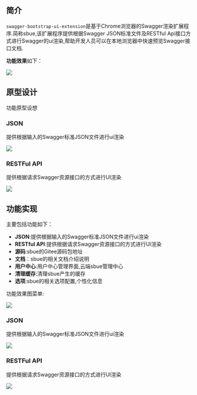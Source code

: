 ## 简介

`swagger-bootstrap-ui-extension`是基于Chrome浏览器的Swagger渲染扩展程序.简称sbue,该扩展程序提供根据Swagger JSON标准文件及RESTful Api接口方式进行Swagger的ui渲染,帮助开发人员可以在本地浏览器中快速预览Swagger接口文档.

**功能效果**如下：

![](/knife4j/img/solution/sbue.gif)


## 原型设计

功能原型设想

### JSON

提供根据输入的Swagger标准JSON文件进行ui渲染

![](/knife4j/img/solution/json-1.png)

### RESTFul API

提供根据请求Swagger资源接口的方式进行UI渲染

![](/knife4j/img/solution/api-1.png)



## 功能实现

主要包括功能如下：

- **JSON**:提供根据输入的Swagger标准JSON文件进行ui渲染
- **RESTful API**:提供根据请求Swagger资源接口的方式进行UI渲染
- **源码**:sbue的Gitee源码包地址
- **文档**：sbue的相关文档介绍说明
- **用户中心**:用户中心管理界面,云端sbue管理中心
- **清理缓存**:清理sbue产生的缓存
- **选项**:sbue的相关选项配置,个性化信息

功能效果图菜单:

![](/knife4j/img/solution/menu.png)

### JSON

提供根据输入的Swagger标准JSON文件进行ui渲染

![](/knife4j/img/solution/json.png)

### RESTFul API

提供根据请求Swagger资源接口的方式进行UI渲染

![](/knife4j/img/solution/api-2.png)